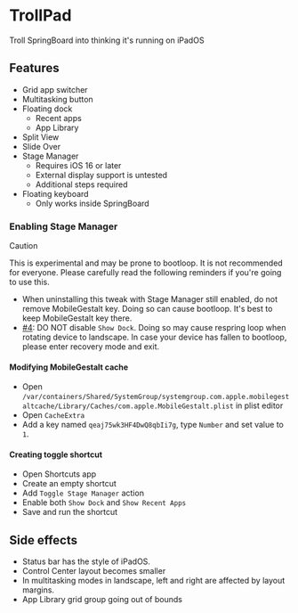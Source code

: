 # TrollPad
Troll SpringBoard into thinking it's running on iPadOS

## Features
- Grid app switcher
- Multitasking button
- Floating dock
  + Recent apps
  + App Library
- Split View
- Slide Over
- Stage Manager
  + Requires iOS 16 or later
  + External display support is untested
  + Additional steps required
- Floating keyboard
  + Only works inside SpringBoard

### Enabling Stage Manager
> [!CAUTION]
> This is experimental and may be prone to bootloop. It is not recommended for everyone. Please carefully read the following reminders if you're going to use this.
> - When uninstalling this tweak with Stage Manager still enabled, do not remove MobileGestalt key. Doing so can cause bootloop. It's best to keep MobileGestalt key there.
> - [#4](https://github.com/khanhduytran0/TrollPad/issues/4): DO NOT disable `Show Dock`. Doing so may cause respring loop when rotating device to landscape. In case your device has fallen to bootloop, please enter recovery mode and exit.

#### Modifying MobileGestalt cache
- Open `/var/containers/Shared/SystemGroup/systemgroup.com.apple.mobilegestaltcache/Library/Caches/com.apple.MobileGestalt.plist` in plist editor
- Open `CacheExtra`
- Add a key named `qeaj75wk3HF4DwQ8qbIi7g`, type `Number` and set value to `1`.

#### Creating toggle shortcut
- Open Shortcuts app
- Create an empty shortcut
- Add `Toggle Stage Manager` action
- Enable both `Show Dock` and `Show Recent Apps`
- Save and run the shortcut

## Side effects
- Status bar has the style of iPadOS.
- Control Center layout becomes smaller
- In multitasking modes in landscape, left and right are affected by layout margins.
- App Library grid group going out of bounds

